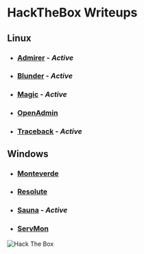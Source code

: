 # HackTheBox Writeups

## Linux

- ### [Admirer](machines/Linux/Admirer/README.md) - _Active_

- ### [Blunder](machines/Linux/Blunder/README.md) - _Active_

- ### [Magic](machines/Linux/Magic/README.md) - _Active_

- ### [OpenAdmin](machines/Linux/OpenAdmin/README.md)

- ### [Traceback](machines/Linux/Traceback/README.md) - _Active_

## Windows

- ### [Monteverde](machines/Windows/Monteverde/README.md)

- ### [Resolute](machines/Windows/Resolute/README.md)

- ### [Sauna](machines/Windows/Sauna/README.md) - _Active_

- ### [ServMon](machines/Windows/ServMon/README.md)

<img src="http://www.hackthebox.eu/badge/image/273998" alt="Hack The Box">
